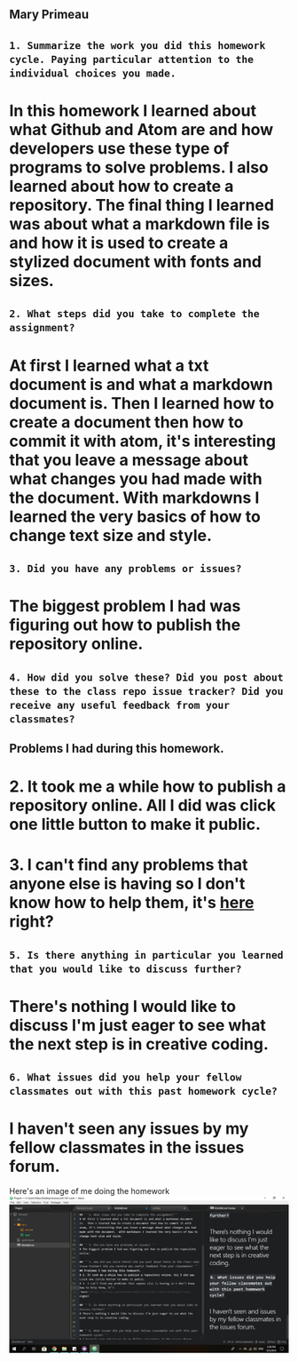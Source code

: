 ## Mary Primeau

## ```1. Summarize the work you did this homework cycle. Paying particular attention to the individual choices you made.```

# In this homework I learned about what Github and Atom are and how developers use these type of programs to solve problems. I also learned about how to create a repository.  The final thing I learned was about what a markdown file is and how it is used to create a stylized  document with fonts and sizes.

## ```2. What steps did you take to complete the assignment?```
# At first I learned what a txt document is and what a markdown document is.  Then I learned how to create a document then how to commit it with atom, it's interesting that you leave a message about what changes you had made with the document.  With markdowns I learned the very basics of how to change text size and style.

## ```3. Did you have any problems or issues? ```
# The biggest problem I had was figuring out how to publish the repository online.

## ```4. How did you solve these? Did you post about these to the class repo issue tracker? Did you receive any useful feedback from your classmates? ```
## Problems I had during this homework.
# 2. It took me a while how to publish a repository online. All I did was click one little button to make it public.
# 3. I can't find any problems that anyone else is having so I don't know how to help them, it's [here](https://github.com/Montana-Media-Arts/120_CreativeCoding/issues) right?

## ```5. Is there anything in particular you learned that you would like to discuss further? ```
# There's nothing I would like to discuss I'm just eager to see what the next step is in creative coding.


## ```6. What issues did you help your fellow classmates out with this past homework cycle? ```
# I haven't seen any issues by my fellow classmates in the issues forum.

Here's an image of me doing the homework ![Image of my editor](hw2.png)
